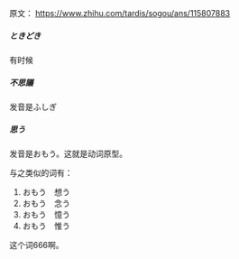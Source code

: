 原文： https://www.zhihu.com/tardis/sogou/ans/115807883

##### ときどき
有时候


##### 不思議
发音是ふしぎ


##### 思う

发音是おもう。这就是动词原型。

与之类似的词有：
1.	おもう　想う
2.	おもう　念う
3.	おもう　憶う
4.	おもう　惟う

这个词666啊。
